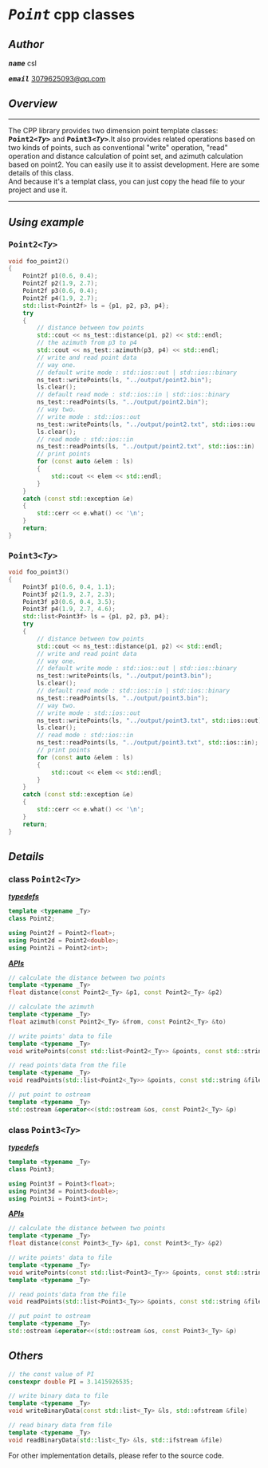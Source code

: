 # <kbd>___Point___</kbd> cpp classes

## ***Author***

<kbd>___name___</kbd> csl  

<kbd>___email___</kbd> 3079625093@qq.com

## ***Overview***

___
The CPP library provides two dimension point template classes: <kbd>__Point2<_Ty>___</kbd> and <kbd>__Point3<_Ty>___</kbd>.It also provides related operations based on two kinds of points, such as conventional "write" operation, "read" operation and distance calculation of point set, and azimuth calculation based on point2. You can easily use it to assist development. Here are some details of this class.  
And because it's a templat class, you can just copy the head file to your project and use it.
___
## ***Using example***

### <kbd>__Point2<_Ty>___</kbd>  

```cpp
void foo_point2()
{
    Point2f p1(0.6, 0.4);
    Point2f p2(1.9, 2.7);
    Point2f p3(0.6, 0.4);
    Point2f p4(1.9, 2.7);
    std::list<Point2f> ls = {p1, p2, p3, p4};
    try
    {
        // distance between tow points
        std::cout << ns_test::distance(p1, p2) << std::endl;
        // the azimuth from p3 to p4
        std::cout << ns_test::azimuth(p3, p4) << std::endl;
        // write and read point data
        // way one.
        // default write mode : std::ios::out | std::ios::binary
        ns_test::writePoints(ls, "../output/point2.bin");
        ls.clear();
        // default read mode : std::ios::in | std::ios::binary
        ns_test::readPoints(ls, "../output/point2.bin");
        // way two.
        // write mode : std::ios::out
        ns_test::writePoints(ls, "../output/point2.txt", std::ios::ou
        ls.clear();
        // read mode : std::ios::in
        ns_test::readPoints(ls, "../output/point2.txt", std::ios::in)
        // print points
        for (const auto &elem : ls)
        {
            std::cout << elem << std::endl;
        }
    }
    catch (const std::exception &e)
    {
        std::cerr << e.what() << '\n';
    }
    return;
}
```
### <kbd>__Point3<_Ty>___</kbd>  

```cpp
void foo_point3()
{
    Point3f p1(0.6, 0.4, 1.1);
    Point3f p2(1.9, 2.7, 2.3);
    Point3f p3(0.6, 0.4, 3.5);
    Point3f p4(1.9, 2.7, 4.6);
    std::list<Point3f> ls = {p1, p2, p3, p4};
    try
    {
        // distance between tow points
        std::cout << ns_test::distance(p1, p2) << std::endl;
        // write and read point data
        // way one.
        // default write mode : std::ios::out | std::ios::binary
        ns_test::writePoints(ls, "../output/point3.bin");
        ls.clear();
        // default read mode : std::ios::in | std::ios::binary
        ns_test::readPoints(ls, "../output/point3.bin");
        // way two.
        // write mode : std::ios::out
        ns_test::writePoints(ls, "../output/point3.txt", std::ios::out);
        ls.clear();
        // read mode : std::ios::in
        ns_test::readPoints(ls, "../output/point3.txt", std::ios::in);
        // print points
        for (const auto &elem : ls)
        {
            std::cout << elem << std::endl;
        }
    }
    catch (const std::exception &e)
    {
        std::cerr << e.what() << '\n';
    }
    return;
}
```

## ***Details***

### class <kbd>__Point2<_Ty>___</kbd>

[___typedefs___]()
```cpp
template <typename _Ty>
class Point2;

using Point2f = Point2<float>;
using Point2d = Point2<double>;
using Point2i = Point2<int>;
```
[___APIs___]()

```cpp
// calculate the distance between two points
template <typename _Ty>
float distance(const Point2<_Ty> &p1, const Point2<_Ty> &p2)

// calculate the azimuth
template <typename _Ty>
float azimuth(const Point2<_Ty> &from, const Point2<_Ty> &to)

// write points' data to file
template <typename _Ty>
void writePoints(const std::list<Point2<_Ty>> &points, const std::string &filePath, std::ios_base::openmode mode = std::ios::out | std::ios::binary)

// read points'data from the file
template <typename _Ty>
void readPoints(std::list<Point2<_Ty>> &points, const std::string &filePath, std::ios_base::openmode mode = std::ios::in | std::ios::binary)

// put point to ostream
template <typename _Ty>
std::ostream &operator<<(std::ostream &os, const Point2<_Ty> &p)
```

### class <kbd>__Point3<_Ty>___</kbd>

[___typedefs___]()
```cpp
template <typename _Ty>
class Point3;

using Point3f = Point3<float>;
using Point3d = Point3<double>;
using Point3i = Point3<int>;
```
[___APIs___]()

```cpp
// calculate the distance between two points
template <typename _Ty>
float distance(const Point3<_Ty> &p1, const Point3<_Ty> &p2)

// write points' data to file
template <typename _Ty>
void writePoints(const std::list<Point3<_Ty>> &points, const std::string &filePath, std::ios_base::openmode mode = std::ios::out | std::ios::binary)
template <typename _Ty>

// read points'data from the file
void readPoints(std::list<Point3<_Ty>> &points, const std::string &filePath, std::ios_base::openmode mode = std::ios::in | std::ios::binary)

// put point to ostream
template <typename _Ty>
std::ostream &operator<<(std::ostream &os, const Point3<_Ty> &p)
```

## ***Others***

```cpp
// the const value of PI
constexpr double PI = 3.1415926535;

// write binary data to file
template <typename _Ty>
void writeBinaryData(const std::list<_Ty> &ls, std::ofstream &file)

// read binary data from file
template <typename _Ty>
void readBinaryData(std::list<_Ty> &ls, std::ifstream &file)
```

For other implementation details, please refer to the source code.